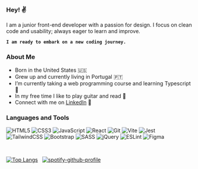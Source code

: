 ### Hey! ✌️

I am a junior front-end developer with a passion for design. I focus on clean code and usability; always eager to learn and improve.

**`I am ready to embark on a new coding journey.`**

### About Me

- Born in the United States 🇺🇸 <br>
- Grew up and currently living in Portugal 🇵🇹 <br>
- I’m currently taking a web programming course and learning Typescript 📖<br>
- In my free time I like to play guitar and read 🎸 <br>
- Connect with me on [LinkedIn](https://www.linkedin.com/in/kevinsilva-j/) 💬<br>

### Languages and Tools

![HTML5](https://img.shields.io/badge/html5-%23282C34.svg?style=for-the-badge&logo=html5&logoColor=%23F34C7D)
![CSS3](https://img.shields.io/badge/css3-%23282C34.svg?style=for-the-badge&logo=css3&logoColor=%23F34C7D)
![JavaScript](https://img.shields.io/badge/javascript-%23282C34.svg?style=for-the-badge&logo=javascript&logoColor=%23F34C7D)
![React](https://img.shields.io/badge/react-%23282C34.svg?style=for-the-badge&logo=react&logoColor=%23F34C7D)
![Git](https://img.shields.io/badge/git-%23282C34.svg?style=for-the-badge&logo=git&logoColor=%23F34C7D)
![Vite](https://img.shields.io/badge/vite-%23282C34.svg?style=for-the-badge&logo=vite&logoColor=%23F34C7D)
![Jest](https://img.shields.io/badge/jest-%23282C34.svg?style=for-the-badge&logo=jest&logoColor=%23F34C7D)<br>
![TailwindCSS](https://img.shields.io/badge/tailwindcss-%23282C34.svg?style=for-the-badge&logo=tailwind-css&logoColor=%23F34C7D)
![Bootstrap](https://img.shields.io/badge/bootstrap-%23282C34.svg?style=for-the-badge&logo=bootstrap&logoColor=%23F34C7D)
![SASS](https://img.shields.io/badge/SASS-%23282C34.svg?style=for-the-badge&logo=SASS&logoColor=%23F34C7D)
![jQuery](https://img.shields.io/badge/jquery-%23282C34.svg?style=for-the-badge&logo=jquery&logoColor=%23F34C7D)
![ESLint](https://img.shields.io/badge/ESLint-%23282C34?style=for-the-badge&logo=eslint&logoColor=%23F34C7D)
![Figma](https://img.shields.io/badge/figma-%23282C34.svg?style=for-the-badge&logo=figma&logoColor=%23F34C7D)

<br>

[![Top Langs](https://github-readme-stats-lyart-phi.vercel.app/api/top-langs/?username=kevinsilva&layout=compact&theme=onedark&hide=html&border_color=000)](https://github.com/anuraghazra/github-readme-stats)&nbsp;&nbsp;&nbsp;[![spotify-github-profile](https://spotify-github-profile.vercel.app/api/view?uid=kevinsilva.j&cover_image=true&theme=novatorem&show_offline=false&background_color=193549&interchange=false&bar_color=e6e6e6&bar_color_cover=true)](https://spotify-github-profile.vercel.app/api/view?uid=kevinsilva.j&redirect=true)
